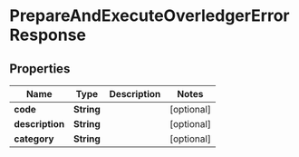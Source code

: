 

# PrepareAndExecuteOverledgerErrorResponse


## Properties

Name | Type | Description | Notes
------------ | ------------- | ------------- | -------------
**code** | **String** |  |  [optional]
**description** | **String** |  |  [optional]
**category** | **String** |  |  [optional]



